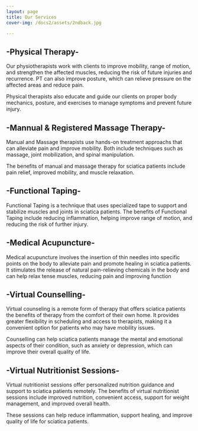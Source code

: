 ```yaml
---
layout: page
title: Our Services
cover-img: /docs2/assets/2ndback.jpg

---
```

## -Physical Therapy-

Our physiotherapists work with clients to improve mobility, range of motion, and strengthen the affected muscles, reducing the risk of future injuries and recurrence. PT can also improve posture, which can relieve pressure on the affected areas and reduce pain.

Physical therapists also educate and guide our clients on proper body mechanics, posture, and exercises to manage symptoms and prevent future injury. 

## -Mannual & Registered Massage Therapy-

Manual and Massage therapists use hands-on treatment approachs that can alleviate pain and improve mobility. Both include techniques such as massage, joint mobilization, and spinal manipulation.

The benefits of manual and massage therapy for sciatica patients include pain relief, improved mobility, and muscle relaxation. 

## -Functional Taping-

Functional Taping is a technique that uses specialized tape to support and stabilize muscles and joints in sciatica patients. The benefits of Functional Taping include reducing inflammation, helping improve range of motion, and reducing the risk of further injury.

## -Medical Acupuncture- 

Medical acupuncture involves the insertion of thin needles into specific points on the body to alleviate pain and promote healing in sciatica patients. It stimulates the release of natural pain-relieving chemicals in the body and can help relax tense muscles, reducing pain and improving function

## -Virtual Counselling- 

Virtual counseling is a remote form of therapy that offers sciatica patients the benefits of therapy from the comfort of their own home. It provides greater flexibility in scheduling and access to therapists, making it a convenient option for patients who may have mobility issues.

Counselling can help sciatica patients manage the mental and emotional aspects of their condition, such as anxiety or depression, which can improve their overall quality of life.

## -Virtual Nutritionist Sessions- 

Virtual nutritionist sessions offer personalized nutrition guidance and support to sciatica patients remotely. The benefits of virtual nutritionist sessions include improved nutrition, convenient access, support for weight management, and improved overall health. 

These sessions can help reduce inflammation, support healing, and improve quality of life for sciatica patients.


